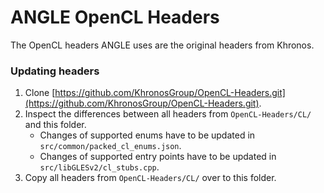 # ANGLE OpenCL Headers

The OpenCL headers ANGLE uses are the original headers from Khronos.

### Updating headers

1. Clone [https://github.com/KhronosGroup/OpenCL-Headers.git](https://github.com/KhronosGroup/OpenCL-Headers.git).
1. Inspect the differences between all headers from `OpenCL-Headers/CL/` and this folder.
   * Changes of supported enums have to be updated in `src/common/packed_cl_enums.json`.
   * Changes of supported entry points have to be updated in `src/libGLESv2/cl_stubs.cpp`.
1. Copy all headers from `OpenCL-Headers/CL/` over to this folder.
